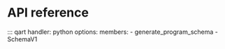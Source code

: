 
# API reference

::: qart
    handler: python
    options:
        members:
            - generate_program_schema
            - SchemaV1
